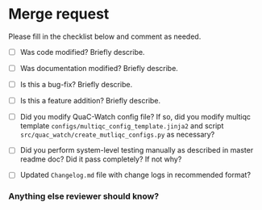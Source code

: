 # Merge request

Please fill in the checklist below and comment as needed.

- [ ] Was code modified? Briefly describe.
- [ ] Was documentation modified? Briefly describe.
- [ ] Is this a bug-fix? Briefly describe.
- [ ] Is this a feature addition? Briefly describe.
- [ ] Did you modify QuaC-Watch config file? If so, did you modify multiqc template
  `configs/multiqc_config_template.jinja2` and script `src/quac_watch/create_mutliqc_configs.py` as necessary?
- [ ] Did you perform system-level testing manually as described in master readme doc? Did it pass completely? If not why?
- [ ] Updated `Changelog.md` file with change logs in recommended format?


### Anything else reviewer should know?
